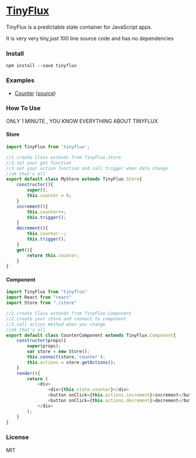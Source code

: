 # [TinyFlux](https://github.com/fishedee/TinyFlux)
TinyFlux is a predictable state container for JavaScript apps. 

It is very very tiny,just 100 line source code and has no dependencies

### Install

```
npm install --save tinyflux
```

### Examples

* [Counter](https://github.com/fishedee/TinyFlux/tree/master/examples/counter) ([source](https://github.com/fishedee/TinyFlux/tree/master/examples/counter))

### How To Use
ONLY 1 MINUTE , YOU KNOW EVERYTHING ABOUT TINYFLUX

#### Store
```js
import TinyFlux from 'tinyflux';

//1.create Class extends from TinyFlux.Store
//2.set your get function
//3.set your action function and call trigger when data change
//ok that's all
export default class MyStore extends TinyFlux.Store{
	constructor(){
		super();
		this.counter = 0;
	}
	increment(){
		this.counter++;
		this.trigger();
	}
	decrement(){
		this.counter--;
		this.trigger();
	}
	get(){
		return this.counter;
	}
}
```

#### Component
```js
import TinyFlux from "tinyflux"
import React from "react"
import Store from "./store"

//1.create Class extends from TinyFlux.Component
//2.create your store and connect to component
//3.call action method when you change
//ok that's all
export default class CounterComponent extends TinyFlux.Component{
	constructor(props){
		super(props);
		var store = new Store();
		this.connect(store,'counter');
		this.actions = store.getActions();
	}
	render(){
		return (
			<div>
				<div>{this.state.counter}</div>
				<button onClick={this.actions.increment}>increment</button>
				<button onClick={this.actions.decrement}>decrement</button>
			</div>
		);
	}
}
```

### License

MIT

